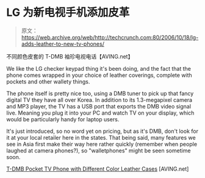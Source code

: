 # LG 为新电视手机添加皮革

> 原文：<https://web.archive.org/web/http://techcrunch.com:80/2006/10/18/lg-adds-leather-to-new-tv-phones/>

不同颜色皮套的 T-DMB 袖珍电视电话【AVING.net】

We like the LG checker keypad thing it's been doing, and the fact that the phone comes wrapped in your choice of leather coverings, complete with pockets and other wallety things.

The phone itself is pretty nice too, using a DMB tuner to pick up that fancy digital TV they have all over Korea. In addition to its 1.3-megapixel camera and MP3 player, the TV has a USB port that exports the DMB video signal live. Meaning you plug it into your PC and watch TV on your display, which would be particularly handy for laptop users.

It's just introduced, so no word yet on pricing, but as it's DMB, don't look for it at your local retailer here in the states. That being said, many features we see in Asia first make their way here rather quickly (remember when people laughed at camera phones?), so "walletphones" might be seen sometime soon.

[T-DMB Pocket TV Phone with Different Color Leather Cases](https://web.archive.org/web/20160827223139/http://aving.net/usa/news/default.asp?mode=read&c_num=26589&c_code=01&sp_code=35&btb_num=101) [AVING.net]